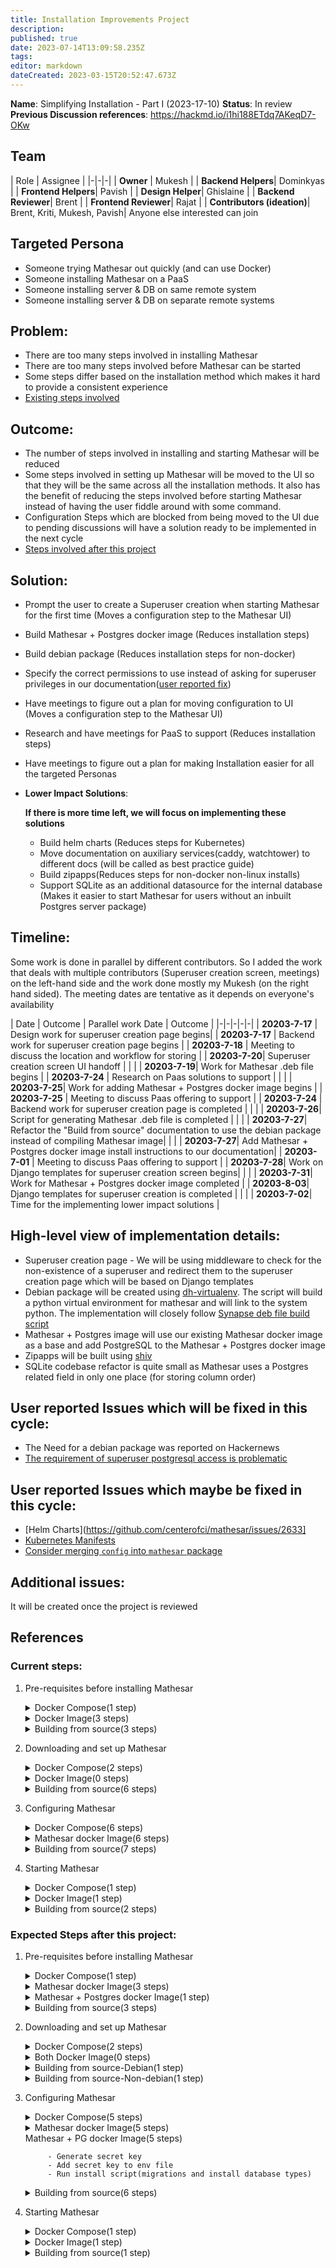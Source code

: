 ```yaml
---
title: Installation Improvements Project
description: 
published: true
date: 2023-07-14T13:09:58.235Z
tags: 
editor: markdown
dateCreated: 2023-03-15T20:52:47.673Z
---
```



**Name**: Simplifying Installation - Part I (2023-17-10)
**Status**: In review
**Previous Discussion references**: https://hackmd.io/i1hi188ETdq7AKeqD7-OKw

## Team
| Role | Assignee |
|-|-|-|
| **Owner** | Mukesh |
| **Backend Helpers**| Dominkyas |
| **Frontend Helpers**| Pavish |
| **Design Helper**| Ghislaine |
| **Backend Reviewer**| Brent |
| **Frontend Reviewer**| Rajat |
| **Contributors (ideation)**| Brent, Kriti, Mukesh, Pavish| Anyone else interested can join

## Targeted Persona
- Someone trying Mathesar out quickly (and can use Docker)
- Someone installing Mathesar on a PaaS
- Someone installing server & DB on same remote system
- Someone installing server & DB on separate remote systems

## Problem: 
  - There are too many steps involved in installing Mathesar
  - There are too many steps involved before Mathesar can be started
  - Some steps differ based on the installation method which makes it hard to provide a consistent experience
  - [Existing steps involved](#current-steps)

## Outcome: 
  - The number of steps involved in installing and starting Mathesar will be reduced
  - Some steps involved in setting up Mathesar will be moved to the UI so that they will be the same across all the installation methods. It also has the benefit of reducing the steps involved before starting Mathesar instead of having the user fiddle around with some command.
  - Configuration Steps which are blocked from being moved to the UI due to pending discussions will have a solution ready to be implemented in the next cycle
  - [Steps involved after this project](#expected-steps-after-this-project)

## Solution: 
  - Prompt the user to create a Superuser creation when starting Mathesar for the first time (Moves a configuration step to the Mathesar UI)
  - Build Mathesar + Postgres docker image (Reduces installation steps)
  - Build debian package (Reduces installation steps for non-docker)
  - Specify the correct permissions to use instead of asking for superuser privileges in our documentation([user reported fix](https://github.com/centerofci/mathesar/issues/2990))
  - Have meetings to figure out a plan for moving configuration to UI (Moves a configuration step to the Mathesar UI)
  - Research and have meetings for PaaS to support (Reduces installation steps)
  - Have meetings to figure out a plan for making Installation easier for all the targeted Personas

- **Lower Impact Solutions**: 

  **If there is more time left, we will focus on implementing these solutions**
    - Build helm charts (Reduces steps for Kubernetes)
    - Move documentation on auxiliary services(caddy, watchtower) to different docs (will be called as best practice guide)
    - Build zipapps(Reduces steps for non-docker non-linux installs)
    - Support SQLite as an additional datasource for the internal database (Makes it easier to start Mathesar for users without an inbuilt Postgres server package)


## Timeline:
Some work is done in parallel by different contributors. So I added the work that deals with multiple contributors (Superuser creation screen, meetings) on the left-hand side and the work done mostly my Mukesh (on the right hand sided). The meeting dates are tentative as it depends on everyone's availability

| Date | Outcome | Parallel work Date | Outcome |
|-|-|-|-|-|
| **20203-7-17** | Design work for superuser creation page begins|
| **20203-7-17** | Backend work for superuser creation page begins |
| **20203-7-18** | Meeting to discuss the location and workflow for storing  |
| **20203-7-20**| Superuser creation screen UI handoff |
| | | **20203-7-19**| Work for Mathesar .deb file begins |
| **20203-7-24** | Research on Paas solutions to support  |
| | | **20203-7-25**| Work for adding Mathesar + Postgres docker image begins |
| **20203-7-25** | Meeting to discuss Paas offering to support  |
| **20203-7-24** | Backend work for superuser creation page is completed  |
| | | **20203-7-26**| Script for generating Mathesar .deb file is completed |
| | | **20203-7-27**| Refactor the "Build from source" documentation to use the debian package instead of compiling Mathesar image|
| | | **20203-7-27**| Add Mathesar + Postgres docker image install instructions to our documentation|
| **20203-7-01** | Meeting to discuss Paas offering to support  |
| **20203-7-28**| Work on Django templates for superuser creation screen begins|
| | | **20203-7-31**| Work for Mathesar + Postgres docker image completed |
| **20203-8-03**| Django templates for superuser creation is completed  |
| | | **20203-7-02**| Time for the implementing lower impact solutions |


## High-level view of implementation details:
  - Superuser creation page - We will be using middleware to check for the non-existence of a superuser and redirect them to the superuser creation page which will be based on Django templates
  - Debian package will be created using [dh-virtualenv](https://github.com/spotify/dh-virtualenv). The script will build a python virtual environment for mathesar and will link to the system python. The implementation will closely follow [Synapse deb file build script](https://github.com/matrix-org/synapse/blob/develop/scripts-dev/build_debian_packages.py)
  - Mathesar + Postgres image will use our existing Mathesar docker image as a base and add PostgreSQL to the Mathesar + Postgres docker image
  - Zipapps will be built using [shiv](https://shiv.readthedocs.io/en/latest/)
  - SQLite codebase refactor is quite small as Mathesar uses a Postgres related field in only one place (for storing column order)

## User reported Issues which will be fixed in this cycle: 
- The Need for a debian package was reported on Hackernews
- [The requirement of superuser postgresql access is problematic](https://github.com/centerofci/mathesar/issues/2990)

## User reported Issues which maybe be fixed in this cycle: 
- [Helm Charts](https://github.com/centerofci/mathesar/issues/2633]
- [Kubernetes Manifests](https://github.com/centerofci/mathesar/issues/2707#top)
- [Consider merging `config` into `mathesar` package](https://github.com/centerofci/mathesar/issues/2712#top)

## Additional issues: 
It will be created once the project is reviewed




## References

### Current steps:
1. Pre-requisites before installing Mathesar
    <details>
      <summary>Docker Compose(1 step)</summary>
        - Install Docker
    </details>
    <details>
      <summary>Docker Image(3 steps)</summary>
        - Install Docker
        - Setup a database
        - Create a database superuser
    </details>
    <details>
      <summary>Building from source(3 steps)</summary>
        - Install Postgres
        - Setup mathesar database
        - Create a database superuser
    </details>


1. Downloading and set up Mathesar 
    <details>
      <summary>Docker Compose(2 steps)</summary>
        - Download docker compose script
        - Run docker compose command to download
    </details>
    <details>
      <summary>Docker Image(0 steps)</summary>
    </details>
    <details>
      <summary>Building from source(6 steps)</summary>
        - Clone git repo
        - Install python
        - Create virtualenv for python
        - Install python dependencies
        - Install nodejs
        - Build static files
    </details>

1. Configuring Mathesar
    <details>
      <summary>Docker Compose(6 steps)</summary>
            - Generate secret key
            - Add secret key to env file
            - Add internal database credentials to env file
            - Add user database credentials to env file
            - Create superuser
            - Run install script(migrations and install database types)
    </details>
    <details>
      <summary>Mathesar docker Image(6 steps)</summary>
            - Generate secret key
            - Add secret key to env file
            - Add internal database credentials to env file
            - Add user database credentials to env file
            - Create superuser
            - Run install script(migrations and install database types)
    </details>
    <details>
      <summary>Building from source(7 steps)</summary>
            - Add internal database credentials to env file
            - Add user database credentials to env file
            - Generate secret key
            - Add secret key to env file
            - Export environment variables
            - Create superuser
            - Run install script(migrations and install database types)
    </details>

1. Starting Mathesar

    <details>
      <summary>Docker Compose(1 step)</summary>
            - Run docker command
    </details>
    <details>
      <summary>Docker Image(1 step)</summary>
            - Run docker command
    </details>
    <details>
      <summary>Building from source(2 steps)</summary>
            - Create gunicorn systemctl script
            - Run the script
    </details>



### Expected Steps after this project:

1. Pre-requisites before installing Mathesar
    <details>
      <summary>Docker Compose(1 step)</summary>
        - Install Docker
    </details>
    <details>
      <summary>Mathesar docker Image(3 steps)</summary>
        - Install Docker
        - Setup a database
        - Create a database superuser
    </details>
   <details>
      <summary>Mathesar + Postgres docker Image(1 step)</summary>
        - Install Docker
    </details>
    <details>
      <summary>Building from source(3 steps)</summary>
        - Install Postgres
        - Setup mathesar database
        - Create a database superuser
    </details>


1. Downloading and set up Mathesar 
    <details>
      <summary>Docker Compose(2 steps)</summary>
  
        - Download docker compose script
        - Run docker compose command to download
    </details>
    <details>
      <summary>Both Docker Image(0 steps)</summary>
    </details>
    <details>
      <summary>Building from source-Debian(1 step)</summary>
  
        - Run apt install
    </details>
    <details>
      <summary>Building from source-Non-debian(1 step)</summary>
  
        - Install Python
        - Download zipapps
    </details>
   
1. Configuring Mathesar
    <details>
      <summary>Docker Compose(5 steps)</summary>
  
            - Generate secret key
            - Add secret key to env file
            - Add internal database credentials to env file
            - Add user database credentials to env file
            - Run install script(migrations and install database types)
    </details>
    <details>
      <summary>Mathesar docker Image(5 steps)</summary>
  
            - Generate secret key
            - Add secret key to env file
            - Add internal database credentials to env file
            - Add user database credentials to env file
            - Run install script(migrations and install database types)
    </details>
         <summary>Mathesar + PG docker Image(5 steps)</summary>
         
            - Generate secret key
            - Add secret key to env file
            - Run install script(migrations and install database types)
    </details>
    <details>
      <summary>Building from source(6 steps)</summary>
  
            - Add internal database credentials to env file
            - Add user database credentials to env file
            - Generate secret key
            - Add secret key to env file
            - Export environment variables
            - Run install script(migrations and install database types)
    </details>
   
1. Starting Mathesar

    <details>
      <summary>Docker Compose(1 step)</summary>
  
            - Run docker command
    </details>
    <details>
      <summary>Docker Image(1 step)</summary>
  
            - Run docker command
    </details>
    <details>
      <summary>Building from source(1 step)</summary>
  
            - Run the Mathesar executable
    </details>